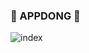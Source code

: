 ### 🦈 APPDONG 🦈

![index](https://user-images.githubusercontent.com/88179771/193101628-c7db9bb4-0836-4d35-a738-88237ff7dd26.png)
